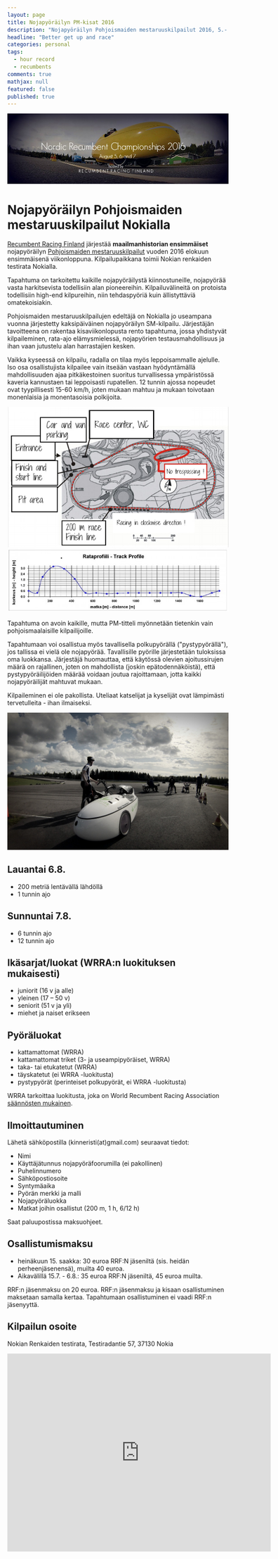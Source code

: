 ```yaml
---
layout: page
title: Nojapyöräilyn PM-kisat 2016
description: "Nojapyöräilyn Pohjoismaiden mestaruuskilpailut 2016, 5.- 7. elokuuta"
headline: "Better get up and race"
categories: personal
tags: 
  - hour record
  - recumbents
comments: true
mathjax: null
featured: false
published: true
---
```


[![Race banner](/images/NRC2016-front.jpg)](http://rrfi.fi/nrc16)

# Nojapyöräilyn Pohjoismaiden mestaruuskilpailut Nokialla

[Recumbent Racing Finland](http://rrfi.fi) järjestää **maailmanhistorian ensimmäiset** 
nojapyöräilyn [Pohjoismaiden mestaruuskilpailut](http://rrfi.fi/nrc16) 
vuoden 2016 elokuun ensimmäisenä viikonloppuna. Kilpailupaikkana toimii
Nokian renkaiden testirata Nokialla.

Tapahtuma on tarkoitettu kaikille nojapyöräilystä kiinnostuneille, 
nojapyörää vasta harkitsevista todellisiin alan pioneereihin. 
Kilpailuvälineitä on protoista todellisiin high-end kilpureihin, 
niin tehdaspyöriä kuin ällistyttäviä omatekoisiakin.

Pohjoismaiden mestaruuskilpailujen edeltäjä on Nokialla jo useampana 
vuonna järjestetty kaksipäiväinen nojapyöräilyn SM-kilpailu. 
Järjestäjän tavoitteena on rakentaa kisaviikonlopusta rento tapahtuma, jossa 
yhdistyvät kilpaileminen, rata-ajo elämysmielessä, 
nojapyörien testausmahdollisuus ja ihan vaan jutustelu alan harrastajien kesken.

Vaikka kyseessä on kilpailu, radalla on tilaa myös leppoisammalle ajelulle. 
Iso osa osallistujista kilpailee vain itseään vastaan hyödyntämällä mahdollisuuden 
ajaa pitkäkestoinen suoritus turvallisessa ympäristössä kaveria kannustaen 
tai leppoisasti rupatellen. 12 tunnin ajossa nopeudet ovat tyypillisesti 15-60 km/h,
joten mukaan mahtuu ja mukaan toivotaan monenlaisia ja monentasoisia polkijoita.

![Alueen järjestelyt](/images/Nokia.jpg "Nokian renkaiden testiradan järjestelyt")
![Rataprofiili](/images/Nokian-radan-profiili.jpg "Rataprofiili")

Tapahtuma on avoin kaikille, mutta PM-titteli myönnetään tietenkin vain 
pohjoismaalaisille kilpailijoille.

Tapahtumaan voi osallistua myös tavallisella polkupyörällä ("pystypyörällä"), 
jos tallissa ei vielä ole nojapyörää. Tavallisille pyörille järjestetään tuloksissa
oma luokkansa. Järjestäjä huomauttaa, että käytössä olevien ajoitussirujen määrä on rajallinen,
joten on mahdollista (joskin epätodennäköistä), että pystypyöräilijöiden määrää 
voidaan joutua rajoittamaan, jotta kaikki nojapyöräilijät mahtuvat mukaan. 

Kilpaileminen ei ole pakollista. Uteliaat katselijat ja kyselijät ovat 
lämpimästi tervetulleita - ihan ilmaiseksi. 

![Kilpailu on ohi](/images/GOPR1278.jpg "Kilpailu on ohi (2015)")

## Lauantai 6.8.
- 200 metriä lentävällä lähdöllä
- 1 tunnin ajo

## Sunnuntai 7.8.
- 6 tunnin ajo 
- 12 tunnin ajo

## Ikäsarjat/luokat (WRRA:n luokituksen mukaisesti)
- juniorit (16 v ja alle)
- yleinen (17 – 50 v)
- seniorit (51 v ja yli)
- miehet ja naiset erikseen

## Pyöräluokat 
- kattamattomat (WRRA)
- kattamattomat triket (3- ja useampipyöräiset, WRRA)
- taka- tai etukatetut (WRRA)
- täyskatetut (ei WRRA -luokitusta)
- pystypyörät (perinteiset polkupyörät, ei WRRA -luokitusta)

WRRA tarkoittaa luokitusta, joka on World Recumbent Racing Association 
[säännösten mukainen](http://www.recumbents.com/wrra/rules.htm).

## Ilmoittautuminen
Lähetä sähköpostilla (kinneristi(at)gmail.com) seuraavat tiedot:

- Nimi
- Käyttäjätunnus nojapyöräfoorumilla (ei pakollinen)
- Puhelinnumero
- Sähköpostiosoite
- Syntymäaika
- Pyörän merkki ja malli
- Nojapyöräluokka
- Matkat joihin osallistut (200 m, 1 h, 6/12 h)

Saat paluupostissa maksuohjeet.

## Osallistumismaksu 

- heinäkuun 15. saakka: 30 euroa RRF:N jäseniltä (sis. heidän perheenjäsenensä), muilta 40 euroa. 
- Aikavälillä 15.7. - 6.8.: 35 euroa RRF:N jäseniltä, 45 euroa muilta.

RRF:n jäsenmaksu on 20 euroa. RRF:n jäsenmaksu ja kisaan osallistuminen maksetaan samalla kertaa.
Tapahtumaan osallistuminen ei vaadi RRF:n jäsenyyttä.

## Kilpailun osoite

Nokian Renkaiden testirata, Testiradantie 57, 37130 Nokia

<iframe src="https://www.google.com/maps/embed?pb=!1m14!1m8!1m3!1d15225.885497891142!2d23.5087634!3d61.5088412!3m2!1i1024!2i768!4f13.1!3m3!1m2!1s0x468ed7af47683297%3A0xfeee2f3c933d6eff!2sTestiradantie+57%2C+39150+Nokia%2C+Finland!5e0!3m2!1sen!2sus!4v1458636335852" width="600" height="450" frameborder="0" style="border:0" allowfullscreen></iframe>
